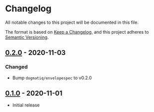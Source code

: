# Changelog

All notable changes to this project will be documented in this file.

The format is based on [Keep a Changelog], and this project adheres to
[Semantic Versioning].

<!-- references -->
[Keep a Changelog]: https://keepachangelog.com/en/1.0.0/
[Semantic Versioning]: https://semver.org/spec/v2.0.0.html

## [0.2.0] - 2020-11-03

### Changed

- Bump `dogmatiq/envelopespec` to v0.2.0

## [0.1.0] - 2020-11-01

- Initial release

<!-- references -->
[Unreleased]: https://github.com/dogmatiq/transportspec
[0.1.0]: https://github.com/dogmatiq/transportspec/releases/tag/v0.1.0
[0.2.0]: https://github.com/dogmatiq/transportspec/releases/tag/v0.2.0

<!-- version template
## [0.0.1] - YYYY-MM-DD

### Added
### Changed
### Deprecated
### Removed
### Fixed
### Security
-->
